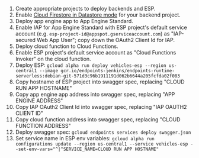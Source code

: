 1. Create appropriate projects to deploy backends and ESP.
2. Enable [Cloud Firestore in Datastore mode](https://cloud.google.com/firestore/docs/firestore-or-datastore#in_datastore_mode) for your backend project.
3. Deploy app engine app to App Engine Standard.
4. Enable IAP for App Engine Standard with ESP project's default service account (e.g. `esp-project-id@appspot.gserviceaccount.com`) as "IAP-secured Web App User"; copy down the OAuth2 Client Id for IAP.
5. Deploy cloud function to Cloud Functions.
6. Enable ESP project's default service account as "Cloud Functions Invoker" on the cloud function.
7. Deploy ESP: `gcloud alpha run deploy vehicles-esp --region us-central1 --image gcr.io/endpoints-jenkins/endpoints-runtime-serverless:debian-git-571d3c96b1911191d062b6644a205fcfda02f083`
8. Copy hostname of ESP project into swagger spec, replacing "CLOUD RUN APP HOSTNAME"
9. Copy app engine app address into swagger spec, replacing "APP ENGINE ADDRESS"
10. Copy IAP OAuth2 Client Id into swagger spec, replacing "IAP OAUTH2 CLIENT ID"
11. Copy cloud function address into swagger spec, replacing "CLOUD FUNCTION ADDRESS"
12. Deploy swagger spec: `gcloud endpoints services deploy swagger.json`
13. Set service name in ESP env variables: `gcloud alpha run configurations update --region us-central1 --service vehicles-esp --set-env-vars="^|^SERVICE_NAME=CLOUD RUN APP HOSTNAME"`
